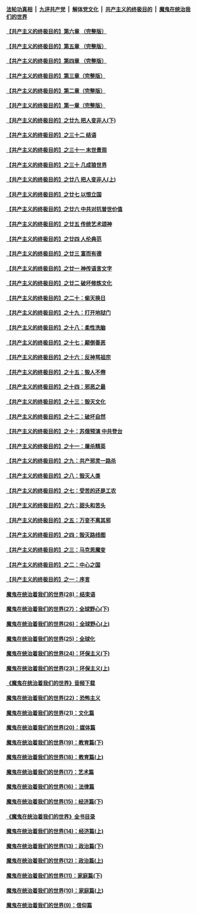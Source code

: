 

####  [法轮功真相](../../../../basic/blob/master/README.md?t=07061131) &nbsp;|&nbsp; [九评共产党](../../../../9ping.md/blob/master/README.md?t=07061131) &nbsp;|&nbsp; [解体党文化](../../../../jtdwh.md/blob/master/README.md?t=07061131)  &nbsp;|&nbsp; [共产主义的终极目的](../../../../gczydzjmd.md/blob/master/README.md?t=07061131) &nbsp;|&nbsp; [魔鬼在统治我们的世界](../../../../mgztzwmdsj.md/blob/master/README.md?t=07061131) 

#### [【共产主义的终极目的】第六章 （完整版）](../pages/nsc422/n11428913.md?t=07061131) 

#### [【共产主义的终极目的】第五章 （完整版）](../pages/nsc422/n11428912.md?t=07061131) 

#### [【共产主义的终极目的】第四章 （完整版）](../pages/nsc422/n11428907.md?t=07061131) 

#### [【共产主义的终极目的】第三章（完整版）](../pages/nsc422/n11428848.md?t=07061131) 

#### [【共产主义的终极目的】第二章（完整版）](../pages/nsc422/n11428831.md?t=07061131) 

#### [【共产主义的终极目的】第一章（完整版）](../pages/nsc422/n11417651.md?t=07061131) 

#### [【共产主义的终极目的】之廿九 把人变非人(下)](../pages/nsc422/n11344140.md?t=07061131) 

#### [【共产主义的终极目的】之三十二 结语](../pages/nsc422/n11360535.md?t=07061131) 

#### [【共产主义的终极目的】之三十一 末世景观](../pages/nsc422/n11351129.md?t=07061131) 

#### [【共产主义的终极目的】之三十 几成狼世界](../pages/nsc422/n11348280.md?t=07061131) 

#### [【共产主义的终极目的】之廿八 把人变非人(上)](../pages/nsc422/n11340492.md?t=07061131) 

#### [【共产主义的终极目的】之廿七 以恨立国](../pages/nsc422/n11336944.md?t=07061131) 

#### [【共产主义的终极目的】之廿六 中共对抗普世价值](../pages/nsc422/n11324785.md?t=07061131) 

#### [【共产主义的终极目的】之廿五 传统艺术颂神](../pages/nsc422/n11296396.md?t=07061131) 

#### [【共产主义的终极目的】之廿四 人伦典范](../pages/nsc422/n11296397.md?t=07061131) 

#### [【共产主义的终极目的】之廿三 富而有德](../pages/nsc422/n11283598.md?t=07061131) 

#### [【共产主义的终极目的】之廿一 神传语言文字](../pages/nsc422/n11263265.md?t=07061131) 

#### [【共产主义的终极目的】之廿二 破坏修炼文化](../pages/nsc422/n11245728.md?t=07061131) 

#### [【共产主义的终极目的】之二十：偷天换日](../pages/nsc422/n11238846.md?t=07061131) 

#### [【共产主义的终极目的】之十九：打开地狱门](../pages/nsc422/n11206376.md?t=07061131) 

#### [【共产主义的终极目的】之十八：柔性洗脑](../pages/nsc422/n11199994.md?t=07061131) 

#### [【共产主义的终极目的】之十七：颠倒善恶](../pages/nsc422/n11179782.md?t=07061131) 

#### [【共产主义的终极目的】之十六：反神骂祖宗](../pages/nsc422/n11166798.md?t=07061131) 

#### [【共产主义的终极目的】之十五：毁人不倦](../pages/nsc422/n11166792.md?t=07061131) 

#### [【共产主义的终极目的】之十四：邪恶之最](../pages/nsc422/n11150249.md?t=07061131) 

#### [【共产主义的终极目的】之十三：毁灭文化](../pages/nsc422/n11135227.md?t=07061131) 

#### [【共产主义的终极目的】之十二：破坏自然](../pages/nsc422/n11135214.md?t=07061131) 

#### [【共产主义的终极目的】之十：苏俄预演 中共登台](../pages/nsc422/n11118424.md?t=07061131) 

#### [【共产主义的终极目的】之十一：屠杀精英](../pages/nsc422/n11118442.md?t=07061131) 

#### [【共产主义的终极目的】之九：共产邪灵一路杀](../pages/nsc422/n11114139.md?t=07061131) 

#### [【共产主义的终极目的】之八：毁灭人类](../pages/nsc422/n11108503.md?t=07061131) 

#### [【共产主义的终极目的】之七：受苦的还是工农](../pages/nsc422/n11101809.md?t=07061131) 

#### [【共产主义的终极目的】之六：甜头和苦头](../pages/nsc422/n11096971.md?t=07061131) 

#### [【共产主义的终极目的】之五：万变不离其邪](../pages/nsc422/n11091285.md?t=07061131) 

#### [【共产主义的终极目的】之四：毁灭路线图](../pages/nsc422/n11086284.md?t=07061131) 

#### [【共产主义的终极目的】之三：马克思魔变](../pages/nsc422/n11061941.md?t=07061131) 

#### [【共产主义的终极目的】之二：中心之国](../pages/nsc422/n11047728.md?t=07061131) 

#### [【共产主义的终极目的】之一：序言](../pages/nsc422/n11086077.md?t=07061131) 

#### [魔鬼在统治着我们的世界(28)：结束语](../pages/nsc422/n10936246.md?t=07061131) 

#### [魔鬼在统治着我们的世界(27)：全球野心(下)](../pages/nsc422/n10928319.md?t=07061131) 

#### [魔鬼在统治着我们的世界(26)：全球野心(上)](../pages/nsc422/n10900318.md?t=07061131) 

#### [魔鬼在统治着我们的世界(25)：全球化](../pages/nsc422/n10788205.md?t=07061131) 

#### [魔鬼在统治着我们的世界(24)：环保主义(下)](../pages/nsc422/n10695307.md?t=07061131) 

#### [魔鬼在统治着我们的世界(23)：环保主义(上)](../pages/nsc422/n10688613.md?t=07061131) 

#### [《魔鬼在统治着我们的世界》音频下载](../pages/nsc422/n10635553.md?t=07061131) 

#### [魔鬼在统治着我们的世界(22)：恐怖主义](../pages/nsc422/n10614727.md?t=07061131) 

#### [魔鬼在统治着我们的世界(21)：文化篇](../pages/nsc422/n10597706.md?t=07061131) 

#### [魔鬼在统治着我们的世界(20)：媒体篇](../pages/nsc422/n10586579.md?t=07061131) 

#### [魔鬼在统治着我们的世界(19)：教育篇(下)](../pages/nsc422/n10564808.md?t=07061131) 

#### [魔鬼在统治着我们的世界(18)：教育篇(上)](../pages/nsc422/n10526970.md?t=07061131) 

#### [魔鬼在统治着我们的世界(17)：艺术篇](../pages/nsc422/n10499093.md?t=07061131) 

#### [魔鬼在统治着我们的世界(16)：法律篇](../pages/nsc422/n10485969.md?t=07061131) 

#### [魔鬼在统治着我们的世界(15)：经济篇(下)](../pages/nsc422/n10469975.md?t=07061131) 

#### [《魔鬼在统治着我们的世界》全书目录](../pages/nsc422/n10464261.md?t=07061131) 

#### [魔鬼在统治着我们的世界(14)：经济篇(上)](../pages/nsc422/n10457370.md?t=07061131) 

#### [魔鬼在统治着我们的世界(13)：政治篇(下)](../pages/nsc422/n10448270.md?t=07061131) 

#### [魔鬼在统治着我们的世界(12)：政治篇(上)](../pages/nsc422/n10444576.md?t=07061131) 

#### [魔鬼在统治着我们的世界(11)：家庭篇(下)](../pages/nsc422/n10440961.md?t=07061131) 

#### [魔鬼在统治着我们的世界(10)：家庭篇(上)](../pages/nsc422/n10435448.md?t=07061131) 

#### [魔鬼在统治着我们的世界(9)：信仰篇](../pages/nsc422/n10432159.md?t=07061131) 

